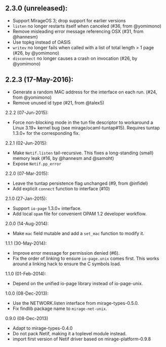 2.3.0 (unreleased):
----

* Support MirageOS 3; drop support for earlier versions
* `listen` no longer restarts itself when canceled (#36, from @yomimono)
* Remove misleading error message referencing OSX (#31, from @hannesm)
* Use topkg instead of OASIS
* `writev` no longer fails when called with a list of total length > 1 page (#26, by @yomimono)
* `disconnect` no longer causes a crash on invocation (#26, by @yomimono)

2.2.3 (17-May-2016):
----

* Generate a random MAC address for the interface on each run. (#24, from @yomimono)
* Remove unused id type (#21, from @talex5)

2.2.2 (07-Jun-2015):
* Force non-blocking mode in the tun file descriptor to workaround
  a Linux 3.19+ kernel bug (see mirage/ocaml-tuntap#15).
  Requires tuntap 1.3.0+ for the corresponding fix.

2.2.1 (02-Jun-2015):
* Make `Netif.listen` tail-recursive. This fixes a long-standing (small)
  memory leak (#16, by @hannesm and @samoht)
* Expose `Netif.pp_error`

2.2.0 (07-Mar-2015):
* Leave the tuntap persistence flag unchanged (#9, from @infidel)
* Add explicit `connect` function to interface (#10)

2.1.0 (27-Jan-2015):
* Support `io-page` 1.3.0+ interface.
* Add local `opam` file for convenient OPAM 1.2 developer workflow.

2.0.0 (14-Aug-2014):
* Make `mac` field mutable and add a `set_mac` function to modify it.

1.1.1 (30-May-2014):
* Improve error message for permission denied (#6).
* Fix the order of linking to ensure `io-page.unix` comes first.
  This works around a linking hack to ensure the C symbols load.

1.1.0 (01-Feb-2014):
* Depend on the unified io-page library instead of io-page-unix.

1.0.0 (08-Dec-2013):
* Use the NETWORK.listen interface from mirage-types-0.5.0.
* Fix findlib package name to `mirage-net-unix`.

0.9.0 (08-Dec-2013)
* Adapt to mirage-types-0.4.0
* Do not pack Netif, making it a toplevel module instead.
* import first version of Netif driver based on mirage-platform-0.9.8
